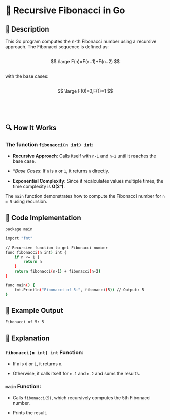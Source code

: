 # 📌 Recursive Fibonacci in Go
## 🚀 Description
This Go program computes the n-th Fibonacci number using a recursive approach. The Fibonacci sequence is defined as:
##
$$
\large F(n)=F(n−1)+F(n−2)
$$
##
with the base cases:
##
$$
\large F(0)=0,F(1)=1
$$
##
<br></br>
## 🔍 How It Works
### The function `fibonacci(n int) int`:

- **Recursive Approach**: Calls itself with `n-1` and `n-2` until it reaches the base case.

- **Base Cases*: If `n` is `0` or `1`, it returns `n` directly.

- **Exponential Complexity**: Since it recalculates values multiple times, the time complexity is **O(2ⁿ)**.

The `main` function demonstrates how to compute the Fibonacci number for `n = 5` using recursion.

## 📜 Code Implementation
```sh
package main

import "fmt"

// Recursive function to get Fibonacci number
func fibonacci(n int) int {
    if n <= 1 {
        return n
    }
    return fibonacci(n-1) + fibonacci(n-2)
}

func main() {
    fmt.Println("Fibonacci of 5:", fibonacci(5)) // Output: 5
}
```

## 🎯 Example Output
```sh
Fibonacci of 5: 5
```
## 📂 Explanation
### `fibonacci(n int) int` Function:
- If `n` is `0` or `1`, it returns `n`.

- Otherwise, it calls itself for `n-1` and `n-2` and sums the results.

### `main` Function:
- Calls `fibonacci(5)`, which recursively computes the 5th Fibonacci number.

- Prints the result.
